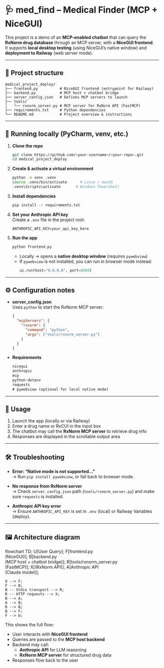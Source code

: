 # 🩺 med_find – Medical Finder (MCP + NiceGUI)

This project is a demo of an **MCP-enabled chatbot** that can query the **RxNorm drug database** through an MCP server, with a **NiceGUI frontend**.  
It supports **local desktop testing** (using NiceGUI’s native window) and **deployment to Railway** (web server mode).

---

## 📂 Project structure

```
medical_project_deploy/
├── frontend.py          # NiceGUI frontend (entrypoint for Railway)
├── backend.py           # MCP host + chatbot bridge
├── server_config.json   # Defines MCP servers to launch
├── tools/
│   └── rxnorm_server.py # MCP server for RxNorm API (FastMCP)
├── requirements.txt     # Python dependencies
└── README.md            # Project overview & instructions
```

---

## 🚀 Running locally (PyCharm, venv, etc.)

1. **Clone the repo**
   ```bash
   git clone https://github.com/<your-username>/<your-repo>.git
   cd medical_project_deploy
   ```

2. **Create & activate a virtual environment**
   ```bash
   python -m venv .venv
   source .venv/bin/activate      # Linux / macOS
   .venv\Scripts\activate       # Windows PowerShell
   ```

3. **Install dependencies**
   ```bash
   pip install -r requirements.txt
   ```

4. **Set your Anthropic API key**  
   Create a `.env` file in the project root:
   ```
   ANTHROPIC_API_KEY=your_api_key_here
   ```

5. **Run the app**
   ```bash
   python frontend.py
   ```
   - Locally → opens a **native desktop window** (requires `pywebview`)  
   - If `pywebview` is not installed, you can run in browser mode instead:
     ```python
     ui.run(host="0.0.0.0", port=8080)
     ```

---
## ⚙️ Configuration notes

- **server_config.json**  
  Uses `python` to start the RxNorm MCP server:
  ```json
  {
    "mcpServers": {
      "rxnorm": {
        "command": "python",
        "args": ["tools/rxnorm_server.py"]
      }
    }
  }
  ```

- **Requirements**  
  ```txt
  nicegui
  anthropic
  mcp
  python-dotenv
  requests
  # pywebview (optional for local native mode)
  ```

---

## 📖 Usage

1. Launch the app (locally or via Railway)  
2. Enter a drug name or RxCUI in the input box  
3. The chatbot may call the **RxNorm MCP server** to retrieve drug info  
4. Responses are displayed in the scrollable output area

---

## 🛠️ Troubleshooting

- **Error: “Native mode is not supported…”**  
  → Run `pip install pywebview`, or fall back to browser mode.

- **No response from RxNorm server**  
  → Check `server_config.json` path (`tools/rxnorm_server.py`) and make sure `requests` is installed.

- **Anthropic API key error**  
  → Ensure `ANTHROPIC_API_KEY` is set in `.env` (local) or Railway Variables (deploy).

---

## 🖼️ Architecture diagram

flowchart TD;
    U[User Query];
    F[frontend.py<br/>(NiceGUI)];
    B[backend.py<br/>(MCP host + chatbot bridge)];
    R[tools/rxnorm_server.py<br/>(FastMCP)];
    X[(RxNorm API)];
    A[Anthropic API<br/>(Claude model)];

    U --> F;
    F --> B;
    B -- Stdio transport --> R;
    R -- HTTP requests --> X;
    B --> A;
    A --> B;
    R --> B;
    B --> F;
    F --> U;

This shows the full flow:
- User interacts with **NiceGUI frontend**
- Queries are passed to the **MCP host backend**
- Backend may call:
  - **Anthropic API** for LLM reasoning
  - **RxNorm MCP server** for structured drug data
- Responses flow back to the user
